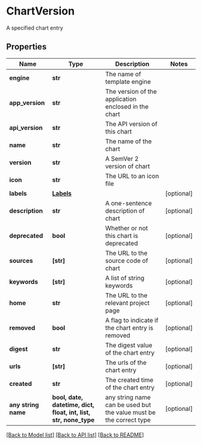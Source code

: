 # ChartVersion

A specified chart entry

## Properties
Name | Type | Description | Notes
------------ | ------------- | ------------- | -------------
**engine** | **str** | The name of template engine | 
**app_version** | **str** | The version of the application enclosed in the chart | 
**api_version** | **str** | The API version of this chart | 
**name** | **str** | The name of the chart | 
**version** | **str** | A SemVer 2 version of chart | 
**icon** | **str** | The URL to an icon file | 
**labels** | [**Labels**](Labels.md) |  | [optional] 
**description** | **str** | A one-sentence description of chart | [optional] 
**deprecated** | **bool** | Whether or not this chart is deprecated | [optional] 
**sources** | **[str]** | The URL to the source code of chart | [optional] 
**keywords** | **[str]** | A list of string keywords | [optional] 
**home** | **str** | The URL to the relevant project page | [optional] 
**removed** | **bool** | A flag to indicate if the chart entry is removed | [optional] 
**digest** | **str** | The digest value of the chart entry | [optional] 
**urls** | **[str]** | The urls of the chart entry | [optional] 
**created** | **str** | The created time of the chart entry | [optional] 
**any string name** | **bool, date, datetime, dict, float, int, list, str, none_type** | any string name can be used but the value must be the correct type | [optional]

[[Back to Model list]](../README.md#documentation-for-models) [[Back to API list]](../README.md#documentation-for-api-endpoints) [[Back to README]](../README.md)



